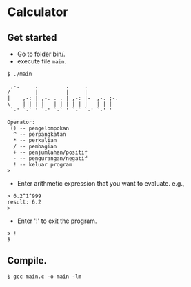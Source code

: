 # Calculator

## Get started
- Go to folder bin/.
- execute file ```main```.
```
$ ./main

 ,-.     .         .     .           
/        |         |     |           
|    ,-: | ,-. . . | ,-: |-  ,-. ;-. 
\    | | | |   | | | | | |   | | |   
 `-' `-` ' `-' `-` ' `-` `-' `-' '   

Operator:
 ()	-- pengelompokan
  ^	-- perpangkatan
  *	-- perkalian
  /	-- pembagian
  +	-- penjumlahan/positif
  -	-- pengurangan/negatif
  !	-- keluar program
> 
```
- Enter arithmetic expression that you want to evaluate.
e.g.,
```
> 6.2^1^999
result: 6.2
> 
```
- Enter '!' to exit the program.
```
> !
$ 
```
## Compile.
```
$ gcc main.c -o main -lm
```
